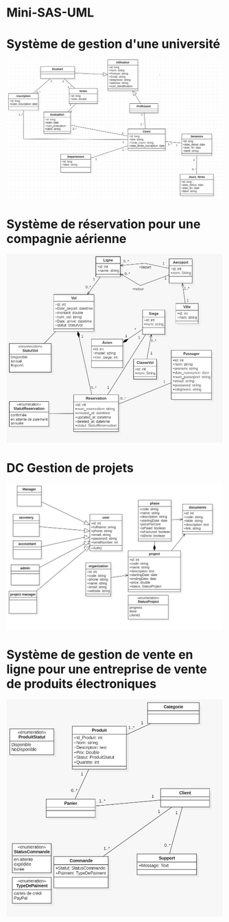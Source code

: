 # Mini-SAS-UML

# Système de gestion d'une université
![computer](https://github.com/mjidelouss/Mini-SAS-UML/blob/main/Système-de-gestion-d'une-université.png)

# Système de réservation pour une compagnie aérienne
![computer](https://github.com/mjidelouss/Mini-SAS-UML/blob/main/Système-de-réservation-pour-une-compagnie-aérienne.jpeg)
# DC Gestion de projets
![computer](https://github.com/mjidelouss/Mini-SAS-UML/blob/main/DC-Gestion-de-projets.jpeg)

# Système de gestion de vente en ligne pour une entreprise de vente de produits électroniques
![computer](https://github.com/mjidelouss/Mini-SAS-UML/blob/main/Système-de-gestion-de-vente-en-ligne-pour-une-entreprise-de-vente-de-produits-électroniques.jpeg)
